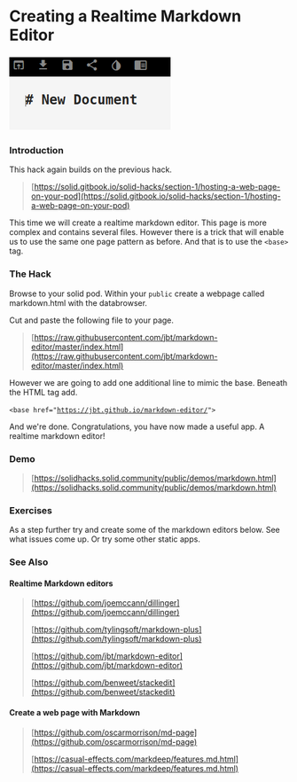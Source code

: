 # Creating a Realtime Markdown Editor

### ![](../.gitbook/assets/markdown.png)  <a id="introduction"></a>

### Introduction <a id="introduction"></a>

This hack again builds on the previous hack.

> [https://solid.gitbook.io/solid-hacks/section-1/hosting-a-web-page-on-your-pod](https://solid.gitbook.io/solid-hacks/section-1/hosting-a-web-page-on-your-pod)

This time we will create a realtime markdown editor.  This page is more complex and contains several files.  However there is a trick that will enable us to use the same one page pattern as before.  And that is to use the `<base>` tag.

### The Hack <a id="the-hack"></a>

Browse to your solid pod.  Within your `public` create a webpage called markdown.html with the databrowser.

Cut and paste the following file to your page. 

> [https://raw.githubusercontent.com/jbt/markdown-editor/master/index.html](https://raw.githubusercontent.com/jbt/markdown-editor/master/index.html)

However we are going to add one additional line to mimic the base.  Beneath the HTML tag add.

`<base href="`[`https://jbt.github.io/markdown-editor/`](https://jbt.github.io/markdown-editor/)`">`

And we're done.  Congratulations, you have now made a useful app.  A realtime markdown editor!

### Demo <a id="demo"></a>

> [https://solidhacks.solid.community/public/demos/markdown.html](https://solidhacks.solid.community/public/demos/markdown.html)

### Exercises

As a step further try and create some of the markdown editors below.  See what issues come up.  Or try some other static apps.

### See Also

#### Realtime Markdown editors

> [https://github.com/joemccann/dillinger](https://github.com/joemccann/dillinger)
>
> [https://github.com/tylingsoft/markdown-plus](https://github.com/tylingsoft/markdown-plus)
>
> [https://github.com/jbt/markdown-editor](https://github.com/jbt/markdown-editor)
>
> [https://github.com/benweet/stackedit](https://github.com/benweet/stackedit)

#### Create a web page with Markdown

> [https://github.com/oscarmorrison/md-page](https://github.com/oscarmorrison/md-page)  
>   
> [https://casual-effects.com/markdeep/features.md.html](https://casual-effects.com/markdeep/features.md.html)

